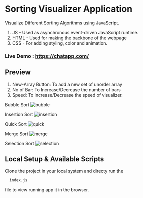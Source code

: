 
# Sorting Visualizer Application

Visualize Different Sorting Algorithms using JavaScript.
1. JS - Used as asynchronous event-driven JavaScript runtime.
2. HTML - Used for making the backbone of the webpage
3. CSS - For adding styling, color and animation. 
### Live Demo : https://chatapp.com/


## Preview

1. New-Array Button: To add a new set of unorder array 
2. No of Bar: To Increase/Decrease the number of bars
3. Speed: To Increase/Decrease the speed of visualizer. 

Bubble Sort
![bubble](https://Real-Time-Chat-App/blob/master/README/Screenshot%20(58).png)

Insertion Sort
![insertion](https:/Real-Time-Chat-App/blob/master/README/Screenshot%20(58).png)

Quick Sort
![quick](https://Real-Time-Chat-App/blob/master/README/Screenshot%20(58).png)

Merge Sort
![merge](https:/Real-Time-Chat-App/blob/master/README/Screenshot%20(58).png)

Selection Sort
![selection](https:/Real-Time-Chat-App/blob/master/README/Screenshot%20(58).png)

## Local Setup & Available Scripts
Clone the project in your local system and directy run the 

```bash
  index.js
```
file to view running app it in the browser.


